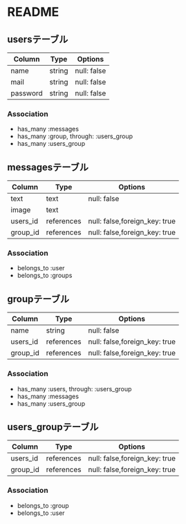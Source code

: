 # README

## usersテーブル
|Column|Type|Options|
|------|----|-------|
|name|string|null: false|
|mail|string|null: false|
|password|string|null: false|

### Association
- has_many :messages
- has_many :group, through: :users_group
- has_many :users_group


## messagesテーブル
|Column|Type|Options|
|------|----|-------|
|text|text|null: false|
|image|text||
|users_id|references|null: false,foreign_key: true|
|group_id|references|null: false,foreign_key: true|

### Association
- belongs_to :user
- belongs_to :groups

## groupテーブル
|Column|Type|Options|
|------|----|-------|
|name|string|null: false|
|users_id|references|null: false,foreign_key: true|
|group_id|references|null: false,foreign_key: true|

### Association
- has_many :users, through: :users_group
- has_many :messages
- has_many :users_group

## users_groupテーブル
|Column|Type|Options|
|------|----|-------|
|users_id|references|null: false,foreign_key: true|
|group_id|references|null: false,foreign_key: true|

### Association
- belongs_to :group
- belongs_to :user

